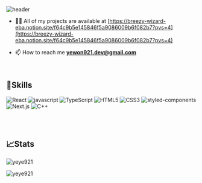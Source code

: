 ![header](https://capsule-render.vercel.app/api?type=waving&color=F1E1A6&height=250&section=header&text=Yewon%20Kim&fontSize=50&fontAlignY=35&fontAlign=50&fontColor=ffffff&animation=fadeIn&desc=Frontend-Developer&descSize=20&descAlignY=50)
<!-- <h1 align="center">Hi 👋, I'm Yewom Kim, a Frontend Developer</h1> -->

- 👨‍💻 All of my projects are available at [https://breezy-wizard-eba.notion.site/f64c9b5e145846f5a9086009b6f082b7?pvs=4](https://breezy-wizard-eba.notion.site/f64c9b5e145846f5a9086009b6f082b7?pvs=4)

- 📫 How to reach me **yewon921.dev@gmail.com**
<br/>


## 🔨Skills
![React](https://img.shields.io/badge/React-20232A?style=for-the-badge&logo=react&logoColor=61DAFB)
![javascript](https://img.shields.io/badge/JavaScript-323330?style=for-the-badge&logo=javascript&logoColor=F7DF1E)
![TypeScript](https://img.shields.io/badge/typescript-%23007ACC.svg?style=for-the-badge&logo=typescript&logoColor=white)
![HTML5](https://img.shields.io/badge/HTML5-E34F26?style=for-the-badge&logo=HTML5&logoColor=white)
![CSS3](https://img.shields.io/badge/CSS3-1572B6?style=for-the-badge&logo=CSS3&logoColor=white)
![styled-components](https://img.shields.io/badge/styled--components-DB7093?style=for-the-badge&logo=styled-components&logoColor=ffd35b)
![Next.js](https://img.shields.io/badge/Next.js-000000?style=for-the-badge&logo=Next.js&logoColor=white)
![C++](https://img.shields.io/badge/C++-00599C?style=for-the-badge&logo=C%2B%2B&logoColor=white)

<br/><br/>

## 📈Stats
<img src="https://github-readme-stats.vercel.app/api/top-langs?username=yeye921&show_icons=true&locale=en&layout=compact" alt="yeye921" /><br/>
<!-- <img align="center" src="https://github-readme-stats.vercel.app/api?username=yeye921&show_icons=true&locale=en" alt="yeye921" /> -->
<img src="https://github-readme-streak-stats.herokuapp.com/?user=yeye921&" alt="yeye921" />
